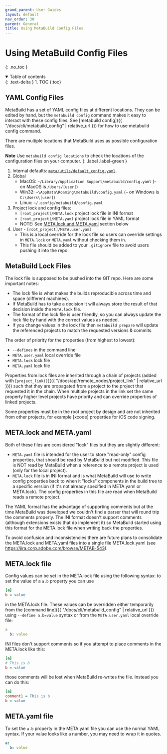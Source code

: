 ```yaml
---
grand_parent: User Guides
layout: default
nav_order: 30
parent: General
title: Using MetaBuild Config Files
---
```


# Using MetaBuild Config Files
{: .no_toc }


<details open markdown="block">
  <summary>
    Table of contents
  </summary>
  {: .text-delta }
1. TOC
{:toc}
</details>




## YAML Config Files

MetaBuild has a set of YAML config files at different locations. They can be edited by hand, but the `metabuild config` command makes it easy to interact with these config files. See [metabuild config]({{ "/docs/cli/metabuild_config" | relative_url }}) for how to use metabuild config command.

There are multiple locations that MetaBuild uses as possible configuration files.

**Note** Use `metabuild config locations` to check the locations of the configuration files on your computer.
{: .label .label-green }

1. Internal defaults: [`meta/utils/default_config.yaml`](https://git.corp.adobe.com/meta-build/meta-build/blob/main/metabuild/config/default_config.yaml#L2).
2. Global
    - MacOS: `~/Library/Application Support/metabuild/config.yaml` (`~` on MacOS is `/Users/[user]`)
    - Win32: `~\AppData\Roaming\metabuild\config.yaml` (`~` on Windows is `C:\Users\[user]`)
    - Linux: `~/.config/metabuild/config.yaml`
3. Project lock and config files:
    - `[root_project]/META.lock` project lock file in INI format
    - `[root_project]/META.yaml` project lock file in YAML format
    - NOTE: See [META.lock and META.yaml](#metalock-and-metayaml) section below
3. User - `[root_project]/META.user.yaml`
    - This is a local override for the lock file so users can override settings in `META.lock` or `META.yaml` without checking them in.
    - This file should be added to your `.gitignore` file to avoid users pushing it into the repo.

## MetaBuild Lock Files

The lock file is supposed to be pushed into the GIT repo. Here are some important notes:
- The lock file is what makes the builds reproducible across time and space (different machines).
- If MetaBuild has to take a decision it will always store the result of that decision inside the `META.lock` file.
- The format of the lock file is user friendly, so you can always update the lock file by hand with the correct values as needed.
- If you change values in the lock file then `metabuild prepare` will update the referenced projects to match the requested versions & commits.

The order of priority for the properties (from highest to lowest):
- `--defines` in the command line
- `META.user.yaml` local override file
- `META.lock` lock file
- `META.yaml` lock file

Properties from lock files are inherited through a chain of projects (added with [`project_link()`]({{ "/docs/api/remote_nodes/project_link" | relative_url }})) such that they are propagated from a project to the project that requested it in the chain. When multiple projects in the link set the same property higher level projects have priority and can override properties of linked projects.

Some properties must be in the root project by design and are not inherited from other projects, for example [xcode] properties for iOS code signing.

## META.lock and META.yaml

Both of these files are considered "lock" files but they are slightly different:
- `META.yaml` file is intended for the user to store "read-only" config properties, that should be read by MetaBuild but not modified. This file is NOT read by MetaBuild when a reference to a remote project is used (only for the local project).
- `META.lock` file is in INI format and is what MetaBuild will use to write config properties back to when it "locks" components in the build tree to a specific version (if it's not already specified in META.yaml or META.lock). The config properties in this file are read when MetaBuild reads a remote project.

The YAML format has the advantage of supporting comments but at the time MetaBuild was developed we couldn't find a parser that will round trip the comments properly.
The INI format doesn't support comments (although extensions exists that do implement it) so MetaBuild started using this format for the META.lock file when writing back the properties.

To avoid confusion and inconsistencies there are future plans to consolidate the META.lock and META.yaml files into a single file META.lock.yaml (see https://jira.corp.adobe.com/browse/METAB-543).

## META.lock file

Config values can be set in the META.lock file using the following syntax: to set the value of a `a.b` property you can use
```ini
[a]
b = value
```
in the META.lock file. These values can be overridden either temporarily from the [command line]({{ "/docs/cli/metabuild_config" | relative_url }}) using `--define a.b=value` syntax or from the `META.user.yaml` local override file:
```yaml
a
  b: value
```
INI files don't support comments so if you attempt to place comments in the META.lock like this:
```ini
[a]
# This is b
b = value
```
those comments will be lost when MetaBuild re-writes the file. Instead you can do this:
```ini
[a]
comment1 = This is b
b = value
```

## META.yaml file

To set the `a.b` property in the META.yaml file you can use the normal YAML syntax. If your value looks like a number, you may need to wrap it in quotes.
```yaml
a:
  b: value
```


